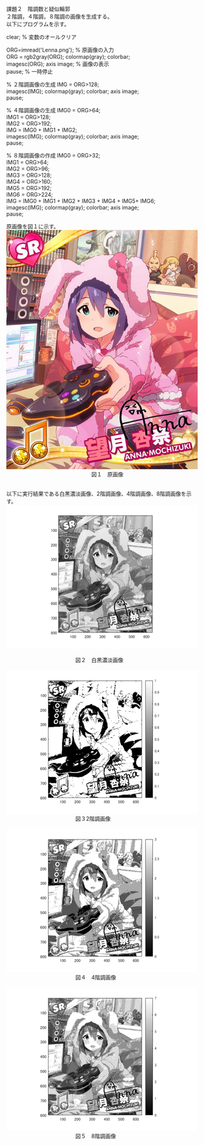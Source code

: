 課題２　階調数と疑似輪郭<br>
２階調，４階調，８階調の画像を生成する。<br>
以下にプログラムを示す。<br>

clear; % 変数のオールクリア

ORG=imread('Lenna.png'); % 原画像の入力<br>
ORG = rgb2gray(ORG); colormap(gray); colorbar;<br>
imagesc(ORG); axis image; % 画像の表示<br>
pause; % 一時停止<br>

% ２階調画像の生成
IMG = ORG>128;<br>
imagesc(IMG); colormap(gray); colorbar;  axis image;<br>
pause;<br>

% ４階調画像の生成
IMG0 = ORG>64;<br>
IMG1 = ORG>128;<br>
IMG2 = ORG>192;<br>
IMG = IMG0 + IMG1 + IMG2;<br>
imagesc(IMG); colormap(gray); colorbar;  axis image;<br>
pause;<br>

% ８階調画像の作成
IMG0 = ORG>32;<br>
IMG1 = ORG>64;<br>
IMG2 = ORG>96;<br>
IMG3 = ORG>128;<br>
IMG4 = ORG>160;<br>
IMG5 = ORG>192;<br>
IMG6 = ORG>224;<br>
IMG = IMG0 + IMG1 + IMG2 + IMG3 + IMG4 + IMG5+ IMG6;<br>
imagesc(IMG); colormap(gray); colorbar;  axis image;<br>
pause;<br>

原画像を図１に示す。<br>
![原画像](https://github.com/Tomoyuki-Soma/lecture_image_processing/blob/master/kadai2/杏奈１.jpg)<br> 
　　　　　　　　　　　　　　　　図１　原画像<br>
<br>

以下に実行結果である白黒濃淡画像、2階調画像、4階調画像、8階調画像を示す。
<br>
![原画像](https://github.com/Tomoyuki-Soma/lecture_image_processing/blob/master/kadai2/Image0.png)<br>  
　　　　　　　　　　　　　図２　白黒濃淡画像<br>
<br>
![原画像](https://github.com/Tomoyuki-Soma/lecture_image_processing/blob/master/kadai2/Image2.png)<br>
　　　　　　　　　　　　　図３2階調画像<br>
<br>
![原画像](https://github.com/Tomoyuki-Soma/lecture_image_processing/blob/master/kadai2/Image4.png)<br>
　　　　　　　　　　　　　図４　4階調画像<br>
<br>
![原画像](https://github.com/Tomoyuki-Soma/lecture_image_processing/blob/master/kadai2/Image8.png)<br>
　　　　　　　　　　　　　図５　8階調画像<br>
<br>
